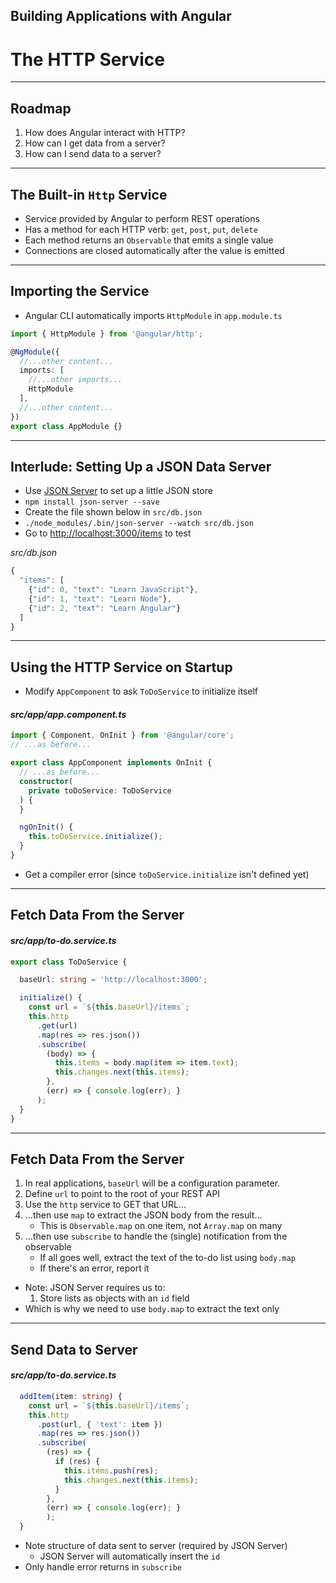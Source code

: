 <!-- .slide: data-background="../images/title-slide.jpg" -->
<!-- .slide: id="http" -->
## Building Applications with Angular

# The HTTP Service

---
<!-- .slide: id="http-roadmap" -->
## Roadmap

1. How does Angular interact with HTTP?
1. How can I get data from a server?
1. How can I send data to a server?

---
<!-- .slide: id="http-http-service" -->
## The Built-in `Http` Service

- Service provided by Angular to perform REST operations
- Has a method for each HTTP verb: `get`, `post`, `put`, `delete`
- Each method returns an `Observable` that emits a single value
- Connections are closed automatically after the value is emitted

---
<!-- .slide: id="http-importing" -->
## Importing the Service

- Angular CLI automatically imports `HttpModule` in `app.module.ts`

```ts
import { HttpModule } from '@angular/http';

@NgModule({
  //...other content...
  imports: [
    //...other imports...
    HttpModule
  ],
  //...other content...
})
export class AppModule {}
```

<!-- preview: https://plnkr.co/edit/l4n2upSueYw5UbFjZB1C?p=preview -->

---
<!-- .slide: id="http-json-server" -->
## Interlude: Setting Up a JSON Data Server

- Use [JSON Server](https://github.com/typicode/json-server) to set up a little JSON store
- `npm install json-server --save`
- Create the file shown below in `src/db.json`
- `./node_modules/.bin/json-server --watch src/db.json`
- Go to <http://localhost:3000/items> to test

_src/db.json_
```ts
{
  "items": [
    {"id": 0, "text": "Learn JavaScript"},
    {"id": 1, "text": "Learn Node"},
    {"id": 2, "text": "Learn Angular"}
  ]
}
```

---
<!-- .slide: id="http-using-on-startup" -->
## Using the HTTP Service on Startup

- Modify `AppComponent` to ask `ToDoService` to initialize itself

#### _src/app/app.component.ts_
```ts
import { Component, OnInit } from '@angular/core';
// ...as before...

export class AppComponent implements OnInit {
  // ...as before...
  constructor(
    private toDoService: ToDoService
  ) {
  }

  ngOnInit() {
    this.toDoService.initialize();
  }
}
```

- Get a compiler error (since `toDoService.initialize` isn't defined yet)

---
<!-- .slide: id="http-fetching-data-1" -->
## Fetch Data From the Server

#### _src/app/to-do.service.ts_
```ts
export class ToDoService {

  baseUrl: string = 'http://localhost:3000';

  initialize() {
    const url = `${this.baseUrl}/items`;
    this.http
      .get(url)
      .map(res => res.json())
      .subscribe(
        (body) => { 
          this.items = body.map(item => item.text);
          this.changes.next(this.items);
        },
        (err) => { console.log(err); }
      );
  }
}
```

---
<!-- .slide: id="http-fetching-data-2" -->
## Fetch Data From the Server

1. In real applications, `baseUrl` will be a configuration parameter.
1. Define `url` to point to the root of your REST API
1. Use the `http` service to GET that URL...
1. ...then use `map` to extract the JSON body from the result...
   - This is `Observable.map` on one item, not `Array.map` on many
1. ...then use `subscribe` to handle the (single) notification from the observable
   - If all goes well, extract the text of the to-do list using `body.map`
   - If there's an error, report it

<!-- comment needed to separate lists -->
- Note: JSON Server requires us to:
  1. Store lists as objects with an `id` field
- Which is why we need to use `body.map` to extract the text only

---
<!-- .slide: id="http-sending-data" -->
## Send Data to Server

#### _src/app/to-do.service.ts_
```ts
  addItem(item: string) {
    const url = `${this.baseUrl}/items`;
    this.http
      .post(url, { 'text': item })
      .map(res => res.json())
      .subscribe(
        (res) => {
          if (res) {
            this.items.push(res);
            this.changes.next(this.items);
          }
        },
        (err) => { console.log(err); }
        );
  }
```

- Note structure of data sent to server (required by JSON Server)
  - JSON Server will automatically insert the `id`
- Only handle error returns in `subscribe`